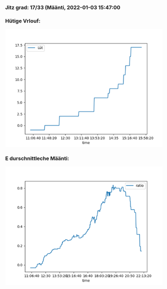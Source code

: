 ### Jitz grad: 17/33 (Määnti, 2022-01-03 15:47:00

### Hütige Vrlouf:
![Graph](Today.png)

### E durschnittleche Määnti:
![Graph](Määnti.png)